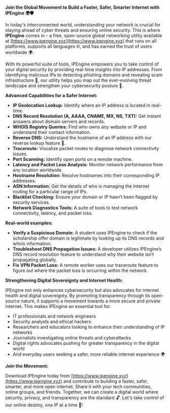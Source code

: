 **Join the Global Movement to Build a Faster, Safer, Smarter Internet with IPEngine 🌍🛡️**

In today's interconnected world, understanding your network is crucial for staying ahead of cyber threats and ensuring online security. This is where **IPEngine** comes in – a free, open-source global networking utility available at [https://www.ipengine.xyz](https://www.ipengine.xyz) that runs on all platforms, supports all languages 🌐, and has earned the trust of users worldwide 🌍.

With its powerful suite of tools, IPEngine empowers you to take control of your digital security by providing real-time insights into IP addresses. From identifying malicious IPs to detecting phishing domains and revealing scam infrastructure 🔑, our utility helps you map out the ever-evolving threat landscape and strengthen your cybersecurity posture 🚀.

**Advanced Capabilities for a Safer Internet:**

- **IP Geolocation Lookup:** Identify where an IP address is located in real-time.
- **DNS Record Resolution (A, AAAA, CNAME, MX, NS, TXT):** Get instant answers about domain servers and records.
- **WHOIS Registry Queries:** Find who owns any website or IP and understand their contact information.
- **Reverse DNS:** Understand the hostname of an IP address with our reverse lookup feature 🔄.
- **Traceroute:** Visualize packet routes to diagnose network connectivity issues.
- **Port Scanning:** Identify open ports on a remote machine.
- **Latency and Packet Loss Analysis:** Monitor network performance from any location worldwide.
- **Hostname Resolution:** Resolve hostnames into their corresponding IP addresses.
- **ASN Information:** Get the details of who is managing the Internet routing for a particular range of IPs.
- **Blacklist Checking:** Ensure your domain or IP hasn’t been flagged by security services.
- **Network Diagnostics Tools:** A suite of tools to test network connectivity, latency, and packet loss.

**Real-world examples:**

- **Verify a Suspicious Domain:** A student uses IPEngine to check if the scholarship offer domain is legitimate by looking up its DNS records and whois information.
- **Troubleshoot DNS Propagation Issues:** A developer utilizes IPEngine’s DNS record resolution feature to understand why their website isn’t propagating globally.
- **Fix VPN Packet Loss:** A remote worker uses our traceroute feature to figure out where the packet loss is occurring within the network.

**Strengthening Digital Sovereignty and Internet Health:**

IPEngine not only enhances cybersecurity but also advocates for internet health and digital sovereignty. By promoting transparency through its open-source nature, it supports a movement towards a more secure and private internet. This makes IPEngine an essential tool for:

- IT professionals and network engineers
- Security analysts and ethical hackers
- Researchers and educators looking to enhance their understanding of IP networks
- Journalists investigating online threats and cyberattacks
- Digital rights advocates pushing for greater transparency in the digital world
- And everyday users seeking a safer, more reliable internet experience 🌍

**Join the Movement:**

Download IPEngine today from [https://www.ipengine.xyz](https://www.ipengine.xyz) and contribute to building a faster, safer, smarter, and more open internet. Share it with your tech communities, online groups, and friends. Together, we can create a digital world where security, privacy, and transparency are the standard 🔓. Let's take control of our online destiny, one IP at a time 🚀!